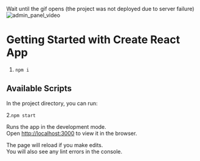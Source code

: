 Wait until the gif opens (the project was not deployed due to server failure)
![admin_panel_video](https://user-images.githubusercontent.com/69678869/110838380-6fb7b780-82b3-11eb-80f8-56c2f0d5f8ef.gif)

# Getting Started with Create React App

1. `npm i`

## Available Scripts

In the project directory, you can run:

2.`npm start`

Runs the app in the development mode.\
Open [http://localhost:3000](http://localhost:3000) to view it in the browser.

The page will reload if you make edits.\
You will also see any lint errors in the console.
